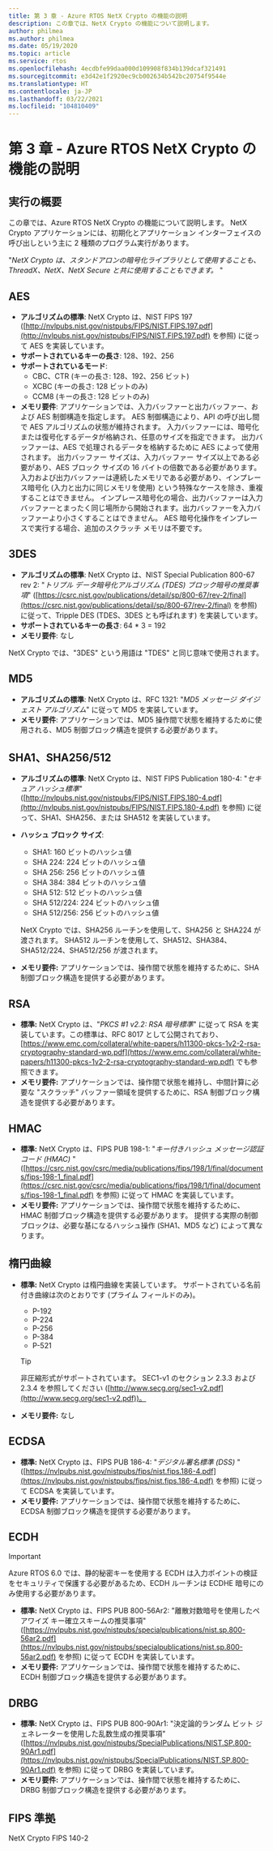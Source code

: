 ```yaml
---
title: 第 3 章 - Azure RTOS NetX Crypto の機能の説明
description: この章では、NetX Crypto の機能について説明します。
author: philmea
ms.author: philmea
ms.date: 05/19/2020
ms.topic: article
ms.service: rtos
ms.openlocfilehash: 4ecdbfe99daa000d109908f834b139dcaf321491
ms.sourcegitcommit: e3d42e1f2920ec9cb002634b542bc20754f9544e
ms.translationtype: HT
ms.contentlocale: ja-JP
ms.lasthandoff: 03/22/2021
ms.locfileid: "104810409"
---
```

# <a name="chapter-3---functional-description-of-azure-rtos-netx-crypto"></a>第 3 章 - Azure RTOS NetX Crypto の機能の説明

## <a name="execution-overview"></a>実行の概要

この章では、Azure RTOS NetX Crypto の機能について説明します。 NetX Crypto アプリケーションには、初期化とアプリケーション インターフェイスの呼び出しという主に 2 種類のプログラム実行があります。

"*NetX Crypto は、スタンドアロンの暗号化ライブラリとして使用することも、ThreadX、NetX、NetX Secure と共に使用することもできます。* "

## <a name="aes"></a>AES

- **アルゴリズムの標準**: NetX Crypto は、NIST FIPS 197 ([http://nvlpubs.nist.gov/nistpubs/FIPS/NIST.FIPS.197.pdf](http://nvlpubs.nist.gov/nistpubs/FIPS/NIST.FIPS.197.pdf) を参照) に従って AES を実装しています。
- **サポートされているキーの長さ**: 128、192、256
- **サポートされているモード**:
  - CBC、CTR (キーの長さ: 128、192、256 ビット)
  - XCBC (キーの長さ: 128 ビットのみ)
  - CCM8 (キーの長さ: 128 ビットのみ)
- **メモリ要件**: アプリケーションでは、入力バッファーと出力バッファー、および AES 制御構造を指定します。 AES 制御構造により、API の呼び出し間で AES アルゴリズムの状態が維持されます。 入力バッファーには、暗号化または復号化するデータが格納され、任意のサイズを指定できます。 出力バッファーは、AES で処理されるデータを格納するために AES によって使用されます。 出力バッファー サイズは、入力バッファー サイズ以上である必要があり、AES ブロック サイズの 16 バイトの倍数である必要があります。 入力および出力バッファーは連続したメモリである必要があり、インプレース暗号化 (入力と出力に同じメモリを使用) という特殊なケースを除き、重複することはできません。 インプレース暗号化の場合、出力バッファーは入力バッファーとまったく同じ場所から開始されます。出力バッファーを入力バッファーより小さくすることはできません。 AES 暗号化操作をインプレースで実行する場合、追加のスクラッチ メモリは不要です。

## <a name="3des"></a>3DES

- **アルゴリズムの標準**: NetX Crypto は、NIST Special Publication 800-67 rev 2: "*トリプル データ暗号化アルゴリズム (TDES) ブロック暗号の推奨事項*" ([https://csrc.nist.gov/publications/detail/sp/800-67/rev-2/final](https://csrc.nist.gov/publications/detail/sp/800-67/rev-2/final) を参照) に従って、Tripple DES (TDES、3DES とも呼ばれます) を実装しています。
- **サポートされているキーの長さ**: 64 * 3 = 192
- **メモリ要件**: なし

NetX Crypto では、"3DES" という用語は "TDES" と同じ意味で使用されます。

## <a name="md5"></a>MD5

- **アルゴリズムの標準**: NetX Crypto は、RFC 1321: "*MD5 メッセージ ダイジェスト アルゴリズム*" に従って MD5 を実装しています。
- **メモリ要件**: アプリケーションでは、MD5 操作間で状態を維持するために使用される、MD5 制御ブロック構造を提供する必要があります。

## <a name="sha1-sha256512"></a>SHA1、SHA256/512

- **アルゴリズムの標準**: NetX Crypto は、NIST FIPS Publication 180-4: "*セキュア ハッシュ標準*" ([http://nvlpubs.nist.gov/nistpubs/FIPS/NIST.FIPS.180-4.pdf](http://nvlpubs.nist.gov/nistpubs/FIPS/NIST.FIPS.180-4.pdf) を参照) に従って、SHA1、SHA256、または SHA512 を実装しています。
- **ハッシュ ブロック サイズ**:
  - SHA1: 160 ビットのハッシュ値
  - SHA 224: 224 ビットのハッシュ値
  - SHA 256: 256 ビットのハッシュ値
  - SHA 384: 384 ビットのハッシュ値
  - SHA 512: 512 ビットのハッシュ値
  - SHA 512/224: 224 ビットのハッシュ値
  - SHA 512/256: 256 ビットのハッシュ値

  NetX Crypto では、SHA256 ルーチンを使用して、SHA256 と SHA224 が渡されます。 SHA512 ルーチンを使用して、SHA512、SHA384、SHA512/224、SHA512/256 が渡されます。
- **メモリ要件:** アプリケーションでは、操作間で状態を維持するために、SHA 制御ブロック構造を提供する必要があります。

## <a name="rsa"></a>RSA

- **標準:** NetX Crypto は、"*PKCS #1 v2.2: RSA 暗号標準*" に従って RSA を実装しています。この標準は、RFC 8017 として公開されており、[https://www.emc.com/collateral/white-papers/h11300-pkcs-1v2-2-rsa-cryptography-standard-wp.pdf](https://www.emc.com/collateral/white-papers/h11300-pkcs-1v2-2-rsa-cryptography-standard-wp.pdf) でも参照できます。
- **メモリ要件:** アプリケーションでは、操作間で状態を維持し、中間計算に必要な "スクラッチ" バッファー領域を提供するために、RSA 制御ブロック構造を提供する必要があります。

## <a name="hmac"></a>HMAC

- **標準:** NetX Crypto は、FIPS PUB 198-1: "*キー付きハッシュ メッセージ認証コード (HMAC)* " ([https://csrc.nist.gov/csrc/media/publications/fips/198/1/final/documents/fips-198-1_final.pdf](https://csrc.nist.gov/csrc/media/publications/fips/198/1/final/documents/fips-198-1_final.pdf) を参照) に従って HMAC を実装しています。
- **メモリ要件:** アプリケーションでは、操作間で状態を維持するために、HMAC 制御ブロック構造を提供する必要があります。 提供する実際の制御ブロックは、必要な基になるハッシュ操作 (SHA1、MD5 など) によって異なります。

## <a name="elliptic-curve"></a>楕円曲線

- **標準:** NetX Crypto は楕円曲線を実装しています。 サポートされている名前付き曲線は次のとおりです (プライム フィールドのみ)。
  - P-192
  - P-224
  - P-256
  - P-384
  - P-521

   > [!TIP]
   > 非圧縮形式がサポートされています。 SEC1-v1 のセクション 2.3.3 および 2.3.4 を参照してください ([http://www.secg.org/sec1-v2.pdf](http://www.secg.org/sec1-v2.pdf))。

- **メモリ要件:** なし

## <a name="ecdsa"></a>ECDSA

- **標準:** NetX Crypto は、FIPS PUB 186-4: "*デジタル署名標準 (DSS)* " ([https://nvlpubs.nist.gov/nistpubs/fips/nist.fips.186-4.pdf](https://nvlpubs.nist.gov/nistpubs/fips/nist.fips.186-4.pdf) を参照) に従って ECDSA を実装しています。
- **メモリ要件:** アプリケーションでは、操作間で状態を維持するために、ECDSA 制御ブロック構造を提供する必要があります。

## <a name="ecdh"></a>ECDH

> [!IMPORTANT]
> Azure RTOS 6.0 では、静的秘密キーを使用する ECDH は入力ポイントの検証をセキュリティで保護する必要があるため、ECDH ルーチンは ECDHE 暗号にのみ使用する必要があります。

- **標準:** NetX Crypto は、FIPS PUB 800-56Ar2: "離散対数暗号を使用したペアワイズ キー確立スキームの推奨事項" ([https://nvlpubs.nist.gov/nistpubs/specialpublications/nist.sp.800-56ar2.pdf](https://nvlpubs.nist.gov/nistpubs/specialpublications/nist.sp.800-56ar2.pdf) を参照) に従って ECDH を実装しています。
- **メモリ要件:** アプリケーションでは、操作間で状態を維持するために、ECDH 制御ブロック構造を提供する必要があります。

## <a name="drbg"></a>DRBG

- **標準:** NetX Crypto は、FIPS PUB 800-90Ar1: "決定論的ランダム ビット ジェネレーターを使用した乱数生成の推奨事項" ([https://nvlpubs.nist.gov/nistpubs/SpecialPublications/NIST.SP.800-90Ar1.pdf](https://nvlpubs.nist.gov/nistpubs/SpecialPublications/NIST.SP.800-90Ar1.pdf) を参照) に従って DRBG を実装しています。
- **メモリ要件:** アプリケーションでは、操作間で状態を維持するために、DRBG 制御ブロック構造を提供する必要があります。

## <a name="fips-compliant"></a>FIPS 準拠

NetX Crypto FIPS 140-2